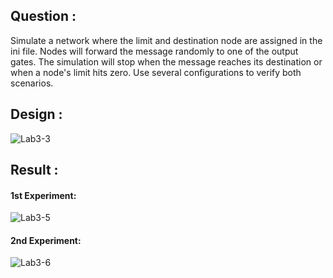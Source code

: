 ## Question :
Simulate a network where the limit and destination node are assigned in the ini file. Nodes will forward the message randomly to one of the output gates. 
The simulation will stop when the message reaches its destination or when a node's limit hits zero. Use several configurations to verify both scenarios.

## Design :
![Lab3-3](https://github.com/sabrina-mostafa/Computer_Networks/assets/78508655/6cbe08e3-0d87-4da1-9037-cb12be942a3f)

## Result :
#### 1st Experiment:
![Lab3-5](https://github.com/sabrina-mostafa/Computer_Networks/assets/78508655/52dd4efa-b95c-4b34-bc95-91f92662702e)
<br/>

#### 2nd Experiment:
![Lab3-6](https://github.com/sabrina-mostafa/Computer_Networks/assets/78508655/2e22bb13-10df-4a5f-be89-9473d87cca58)

